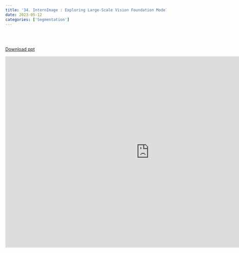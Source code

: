 ```yaml
---
title: '34. InternImage : Exploring Large-Scale Vision Foundation Models with Deformable Convolutions'
date: 2023-05-12
categories: ['Segmentation']
---
```


<br><br>

[Download ppt](/ppt/34.pptx)

<center>
<iframe src="https://docs.google.com/presentation/d/e/2PACX-1vTZv3gkERUpfx5zuSAPshmH_MQsI5Js8zLn-Lyr2qeYWrjK9zk3FaDCFGB6sXFNig/embed?start=false&loop=false&delayms=3000" frameborder="0" width="900" height="600" allowfullscreen="true" mozallowfullscreen="true" webkitallowfullscreen="true min-width="350px"></iframe>
</center>

<br>

<script src="https://utteranc.es/client.js"
        repo="RTOS-KGU/RTOS-utterances-comment"
        issue-term="pathname"
        label="Comment"
        theme="github-light"
        crossorigin="anonymous"
        async>
</script>